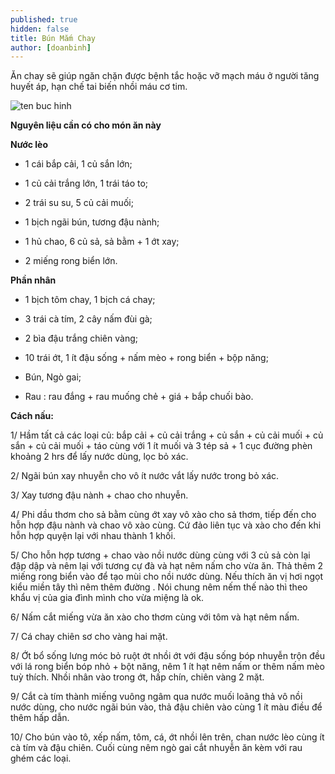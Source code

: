 ```yaml
---
published: true
hidden: false
title: Bún Mắm Chay
author: [doanbinh] 
---
```

Ăn chay sẽ giúp ngăn chặn được bệnh tắc hoặc vỡ mạch máu ở người tăng huyết áp, hạn chế tai biến nhồi máu cơ tim.

![ten buc hinh](https://monbamien.com/wp-content/uploads/2017/04/bunmamchay.jpg "ten buc hinh")

**Nguyên liệu cần có cho món ăn này**

**Nước lèo**

+ 1 cái bắp cải, 1 củ sắn lớn;

+ 1 củ cải trắng lớn, 1 trái táo to;

+ 2 trái su su, 5 củ cải muối;

+ 1 bịch ngãi bún, tương đậu nành;

+ 1 hủ chao, 6 củ sả, sả bằm + 1 ớt xay;

+ 2 miếng rong biển lớn.

**Phần nhân**

+ 1 bịch tôm chay, 1 bịch cá chay;

+ 3 trái cà tím, 2 cây nấm đùi gà;

+ 2 bìa đậu trắng chiên vàng;

+ 10 trái ớt, 1 ít đậu sống + nấm mèo + rong biển + bộp năng;

+ Bún, Ngò gai;

+ Rau : rau đắng + rau muống chẻ + giá + bắp chuối bào.

**Cách nấu:**

1/ Hầm tất cả các loại củ: bắp cải + củ cải trắng + củ sắn + củ cải muối + củ sắn + củ cải muối + táo cùng với 1 ít muối và 3 tép sả + 1 cục đường phèn khoảng 2 hrs để lấy nước dùng, lọc bỏ xác.

2/ Ngãi bún xay nhuyễn cho vô ít nước vắt lấy nước trong bỏ xác.

3/ Xay tương đậu nành + chao cho nhuyễn.

4/ Phi dầu thơm cho sả bằm cùng ớt xay vô xào cho sả thơm, tiếp đến cho hỗn hợp đậu nành và chao vô xào cùng. Cứ đảo liên tục và xào cho đến khi hỗn hợp quyện lại với nhau thành 1 khối.

5/ Cho hỗn hợp tương + chao vào nồi nước dùng cùng với 3 củ sả còn lại đập dập và nêm lại với tương cự đà và hạt nêm nấm cho vừa ăn. Thả thêm 2 miếng rong biển vào để tạo mùi cho nồi nước dùng. Nếu thích ăn vị hơi ngọt kiểu miền tây thì nêm thêm đường . Nói chung nêm nếm thế nào thì theo khẩu vị của gia đình mình cho vừa miệng là ok.

6/ Nấm cắt miếng vừa ăn xào cho thơm cùng với tôm và hạt nêm nấm.

7/ Cá chay chiên sơ cho vàng hai mặt.

8/ Ớt bổ sống lưng móc bỏ ruột ớt nhồi ớt với đậu sống bóp nhuyễn trộn đều với lá rong biển bóp nhỏ + bột năng, nêm 1 ít hạt nêm nấm or thêm nấm mèo tuỳ thích. Nhồi nhân vào trong ớt, hấp chín, chiên vàng 2 mặt.

9/ Cắt cà tím thành miếng vuông ngâm qua nước muối loãng thả vô nồi nước dùng, cho nước ngãi bún vào, thả đậu chiên vào cùng 1 ít màu điều để thêm hấp dẫn.

10/ Cho bún vào tô, xếp nấm, tôm, cá, ớt nhồi lên trên, chan nước lèo cùng ít cà tím và đậu chiên. Cuối cùng nêm ngò gai cắt nhuyễn ăn kèm với rau ghém các loại.